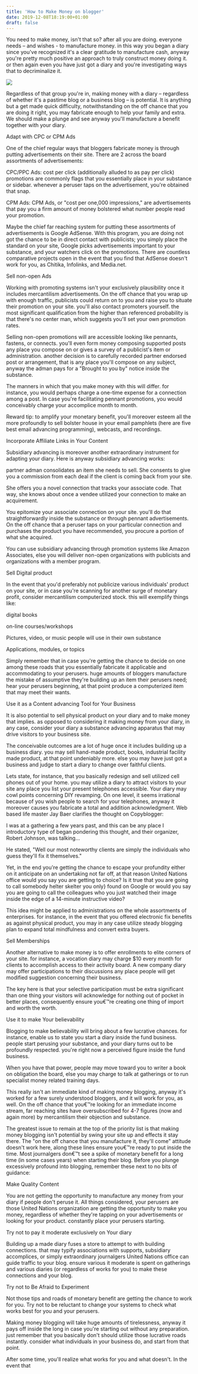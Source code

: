 ```yaml
---
title: 'How to Make Money on blogger'
date: 2019-12-08T18:19:00+01:00
draft: false
---
```


You need to make money, isn't that so? after all you are doing. everyone needs – and wishes - to manufacture money. in this way you began a diary since you've recognized it's a clear gratitude to manufacture cash, anyway you're pretty much positive an approach to truly construct money doing it. or then again even you have just got a diary and you're investigating ways that to decriminalize it.  
  

[![](https://1.bp.blogspot.com/-e13VlSzIEB4/Xe0wjXmqNcI/AAAAAAAABDE/ainHu1rSHMkjZ1_XeoF_gD76FJOOgpaEwCLcBGAsYHQ/s640/photo-1486312338219-ce68d2c6f44d.jpg)](https://1.bp.blogspot.com/-e13VlSzIEB4/Xe0wjXmqNcI/AAAAAAAABDE/ainHu1rSHMkjZ1_XeoF_gD76FJOOgpaEwCLcBGAsYHQ/s1600/photo-1486312338219-ce68d2c6f44d.jpg)

  
  
Regardless of that group you're in, making money with a diary – regardless of whether it's a pastime blog or a business blog – is potential. It is anything but a get made quick difficulty, notwithstanding on the off chance that you are doing it right, you may fabricate enough to help your family and extra. We should make a plunge and see anyway you'll manufacture a benefit together with your diary.  
  
Adapt with CPC or CPM Ads  
  
One of the chief regular ways that bloggers fabricate money is through putting advertisements on their site. There are 2 across the board assortments of advertisements:  
  
CPC/PPC Ads: cost per click (additionally alluded to as pay per click) promotions are commonly flags that you essentially place in your substance or sidebar. whenever a peruser taps on the advertisement, you're obtained that snap.  
  
CPM Ads: CPM Ads, or "cost per one,000 impressions," are advertisements that pay you a firm amount of money bolstered what number people read your promotion.  
  
Maybe the chief far reaching system for putting these assortments of advertisements is Google AdSense. With this program, you are doing not got the chance to be in direct contact with publicists; you simply place the standard on your site, Google picks advertisements important to your substance, and your watchers click on the promotions. There are countless comparative projects open in the event that you find that AdSense doesn't work for you, as Chitika, Infolinks, and Media.net.  
  
Sell non-open Ads  
  
Working with promoting systems isn't your exclusively plausibility once it includes mercantilism advertisements. On the off chance that you wrap up with enough traffic, publicists could return on to you and raise you to situate their promotion on your site. you'll also contact promoters yourself. the most significant qualification from the higher than referenced probability is that there's no center man, which suggests you'll set your own promotion rates.  
  
Selling non-open promotions will are accessible looking like pennants, fastens, or connects. you'll even form money composing supported posts any place you compose on or gives a survey of a publicist's item or administration. another decision is to carefully recorded partner endorsed post or arrangement, that is any place you'll compose on any subject, anyway the adman pays for a "Brought to you by" notice inside the substance.  
  
The manners in which that you make money with this will differ. for instance, you would perhaps charge a one-time expense for a connection among a post. In case you're facilitating pennant promotions, you would conceivably charge your accomplice month to month.  
  
Reward tip: to amplify your monetary benefit, you'll moreover esteem all the more profoundly to sell bolster house in your email pamphlets (here are five best email advancing programming), webcasts, and recordings.  
  
Incorporate Affiliate Links in Your Content  
  
Subsidiary advancing is moreover another extraordinary instrument for adapting your diary. Here is anyway subsidiary advancing works:  
  
partner adman consolidates an item she needs to sell. She consents to give you a commission from each deal if the client is coming back from your site.  
  
She offers you a novel connection that tracks your associate code. That way, she knows about once a vendee utilized your connection to make an acquirement.  
  
You epitomize your associate connection on your site. you'll do that straightforwardly inside the substance or through pennant advertisements. On the off chance that a peruser taps on your particular connection and purchases the product you have recommended, you procure a portion of what she acquired.  
  
You can use subsidiary advancing through promotion systems like Amazon Associates, else you will deliver non-open organizations with publicists and organizations with a member program.  
  
Sell Digital product  
  
In the event that you'd preferably not publicize various individuals' product on your site, or in case you're scanning for another surge of monetary profit, consider mercantilism computerized stock. this will exemplify things like:  
  
digital books  
  
on-line courses/workshops  
  
Pictures, video, or music people will use in their own substance  
  
Applications, modules, or topics  
  
Simply remember that in case you're getting the chance to decide on one among these roads that you essentially fabricate it applicable and accommodating to your perusers. huge amounts of bloggers manufacture the mistake of assumptive they're building up an item their perusers need; hear your perusers beginning, at that point produce a computerized item that may meet their wants.  
  
Use it as a Content advancing Tool for Your Business  
  
It is also potential to sell physical product on your diary and to make money that implies. as opposed to considering it making money from your diary, in any case, consider your diary a substance advancing apparatus that may drive visitors to your business site.  
  
The conceivable outcomes are a lot of huge once it includes building up a business diary. you may sell hand-made product, books, industrial facility made product, at that point undeniably more. else you may have just got a business and judge to start a diary to change over faithful clients.  
  
Lets state, for instance, that you basically redesign and sell utilized cell phones out of your home. you may utilize a diary to attract visitors to your site any place you list your present telephones accessible. Your diary may cowl points concerning DIY revamping. On one level, it seems irrational because of you wish people to search for your telephones, anyway it moreover causes you fabricate a total and addition acknowledgment. Web based life master Jay Baer clarifies the thought on Copyblogger:  
  
I was at a gathering a few years past, and this can be any place I introductory type of began pondering this thought, and their organizer, Robert Johnson, was talking…  
  
He stated, "Well our most noteworthy clients are simply the individuals who guess they'll fix it themselves."  
  
Yet, in the end you're getting the chance to escape your profundity either on it anticipate on an undertaking not far off, at that reason United Nations office would you say you are getting to choice? Is it true that you are going to call somebody helter skelter you only} found on Google or would you say you are going to call the colleagues who you just watched their image inside the edge of a 14-minute instructive video?  
  
This idea might be applied to administrations on the whole assortments of enterprises. for instance, in the event that you offered electronic fix benefits as against physical product, you may in any case utilize steady blogging plan to expand total mindfulness and convert extra buyers.  
  
Sell Memberships  
  
Another alternative to make money is to offer enrollments to elite corners of your site. for instance, a vocation diary may charge $10 every month for clients to accomplish access to their activity board. A new company diary may offer participations to their discussions any place people will get modified suggestion concerning their business.  
  
The key here is that your selective participation must be extra significant than one thing your visitors will acknowledge for nothing out of pocket in better places, consequently ensure you€™re creating one thing of import and worth the worth.  
  
Use it to make Your believability  
  
Blogging to make believability will bring about a few lucrative chances. for instance, enable us to state you start a diary inside the fund business. people start perusing your substance, and your diary turns out to be profoundly respected. you're right now a perceived figure inside the fund business.  
  
When you have that power, people may move toward you to writer a book on obligation the board, else you may charge to talk at gatherings or to run specialist money related training days.  
  
This really isn't an immediate kind of making money blogging, anyway it's worked for a few surely understood bloggers, and it will work for you, as well. On the off chance that you€™re looking for an immediate income stream, far reaching sites have oversubscribed for 4-7 figures (now and again more) by mercantilism their objection and substance.  
  
The greatest issue to remain at the top of the priority list is that making money blogging isn't potential by swing your site up and effects it stay there. The "on the off chance that you manufacture it, they'll come" attitude doesn't work here, along these lines ensure you€™re ready to put inside the time. Most journalgers don€™t see a spike of monetary benefit for a long time (in some cases years) when starting their blog. Before you plunge excessively profound into blogging, remember these next to no bits of guidance:  
  
Make Quality Content  
  
You are not getting the opportunity to manufacture any money from your diary if people don't peruse it. All things considered, your perusers are those United Nations organization are getting the opportunity to make you money, regardless of whether they're tapping on your advertisements or looking for your product. constantly place your perusers starting.  
  
Try not to pay it moderate exclusively on Your diary  
  
Building up a made diary fuses a store to attempt to with building connections. that may typify associations with supports, subsidiary accomplices, or simply extraordinary journalgers United Nations office can guide traffic to your blog. ensure various it moderate is spent on gatherings and various diaries (or regardless of works for you) to make these connections and your blog.  
  
Try not to Be Afraid to Experiment  
  
Not those tips and roads of monetary benefit are getting the chance to work for you. Try not to be reluctant to change your systems to check what works best for you and your perusers.  
  
Making money blogging will take huge amounts of tirelessness, anyway it pays off inside the long in case you're starting out without any preparation. just remember that you basically don't should utilize those lucrative roads instantly. consider what individuals in your business do, and start from that point.  
  
After some time, you'll realize what works for you and what doesn't. In the event that